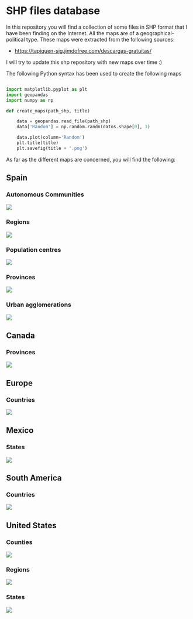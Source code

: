 # SHP files database

In this repository you will find a collection of some files in SHP format that I have been finding on the Internet. All the maps are of a geographical-political type. These maps were extracted from the following sources: 

- https://tapiquen-sig.jimdofree.com/descargas-gratuitas/

I will try to update this shp repository with new maps over time :) 

The following Python syntax has been used to create the following maps 

```python

import matplotlib.pyplot as plt
import geopandas
import numpy as np

def create_maps(path_shp, title)

    data = geopandas.read_file(path_shp)
    data['Random'] = np.random.randn(datos.shape[0], 1)

    data.plot(column='Random')
    plt.title(title)
    plt.savefig(title + '.png')

```

As far as the different maps are concerned, you will find the following: 

## Spain

### Autonomous Communities 
![](https://github.com/Guillermo-C-A/SHP-files-data-base/blob/master/Examples/Comunidades%20autonomas%20(Administrativo).png)
### Regions
![](https://github.com/Guillermo-C-A/SHP-files-data-base/blob/master/Examples/Comarcas%20(Administrativo).png)
### Population centres 
![](https://github.com/Guillermo-C-A/SHP-files-data-base/blob/master/Examples/Nucleos%20de%20poblacion%20(Administrativo).png)
### Provinces
![](https://github.com/Guillermo-C-A/SHP-files-data-base/blob/master/Examples/Provincias%20%20(Administrativo).png)
### Urban agglomerations 
![](https://github.com/Guillermo-C-A/SHP-files-data-base/blob/master/Examples/Aglomeraciones%20urbanas%20(Poblacion).png)
## Canada

### Provinces
![](https://github.com/Guillermo-C-A/SHP-files-data-base/blob/master/Examples/Canada.png)
## Europe

### Countries
![](https://github.com/Guillermo-C-A/SHP-files-data-base/blob/master/Examples/Europa.png)
## Mexico

### States
![](https://github.com/Guillermo-C-A/SHP-files-data-base/blob/master/Examples/Mexico.png)
## South America 

### Countries
![](https://github.com/Guillermo-C-A/SHP-files-data-base/blob/master/Examples/America%20del%20sur.png)
## United States 

### Counties 
![](https://github.com/Guillermo-C-A/SHP-files-data-base/blob/master/Examples/USA%20Condados.png)
### Regions 
![](https://github.com/Guillermo-C-A/SHP-files-data-base/blob/master/Examples/USA%20regiones.png)
### States 
![](https://github.com/Guillermo-C-A/SHP-files-data-base/blob/master/Examples/USA%20estados.png)
